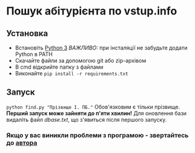 # Пошук абітурієнта по vstup.info
## Установка
* Встановіть [Python 3](https://www.python.org/downloads/release/python-362/) *ВАЖЛИВО:* при інсталяції не забудьте додати Python в PATH
* Скачайте файли за допомогою git або zip-архівом
* В cmd відкрийте папку з файлами
* Виконайте `pip install -r requirements.txt` 
## Запуск
`python find.py "Прізвище І. ПБ."`
Обов'язковим є тільки прізвище.
**Перший запуск може зайняти до п'яти хвилин!**
Для оновлення бази видаліть файл *dbase.txt*, що з'явиться після першого запуску.
### Якщо у вас виникли проблеми з програмою - звертайтесь до [автора](https://t.me/liquidcore7 "Telegram")

